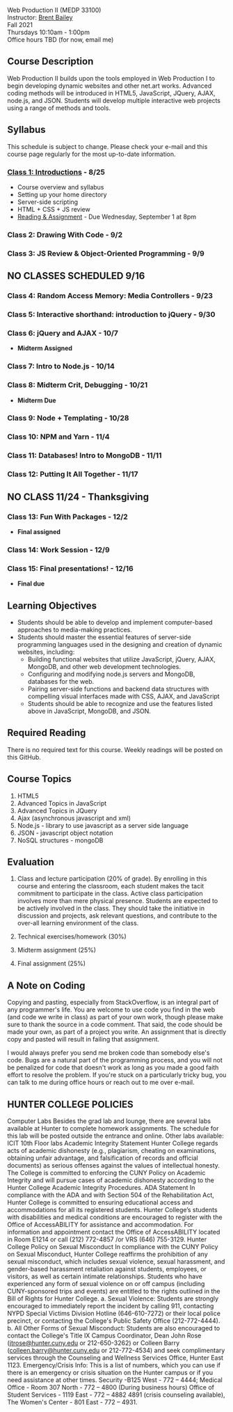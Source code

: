 Web Production II (MEDP 33100)  
Instructor: [Brent Bailey](mailto:bb3257@hunter.cuny.edu)  
Fall 2021  
Thursdays 10:10am - 1:00pm  
Office hours TBD (for now, email me)  

## Course Description

Web Production II builds upon the tools employed in Web Production I to begin developing dynamic websites and other net.art works. Advanced coding methods will be introduced in HTML5, JavaScript, JQuery, AJAX, node.js, and JSON. Students will develop multiple interactive web projects using a range of methods and tools.

## Syllabus

This schedule is subject to change. Please check your e-mail and this course page regularly for the most up-to-date information.


### [Class 1: Introductions](week1/) - 8/25
- Course overview and syllabus
- Setting up your home directory
- Server-side scripting
- HTML + CSS + JS review
- [Reading & Assignment](week1/assignment.md) - Due Wednesday, September 1 at 8pm


### Class 2: Drawing With Code - 9/2

### Class 3: JS Review & Object-Oriented Programming - 9/9

## NO CLASSES SCHEDULED 9/16 

### Class 4: Random Access Memory: Media Controllers - 9/23

### Class 5: Interactive shorthand: introduction to jQuery - 9/30

### Class 6: jQuery and AJAX - 10/7
- **Midterm Assigned**

### Class 7: Intro to Node.js - 10/14

### Class 8: Midterm Crit, Debugging - 10/21
- **Midterm Due**


### Class 9: Node + Templating - 10/28

### Class 10: NPM and Yarn - 11/4

### Class 11: Databases! Intro to MongoDB - 11/11

### Class 12: Putting It All Together - 11/17

## NO CLASS 11/24 - Thanksgiving

### Class 13: Fun With Packages - 12/2
- **Final assigned**

### Class 14: Work Session - 12/9

### Class 15: Final presentations! - 12/16
- **Final due**


## Learning Objectives

 - Students should be able to develop and implement computer-based approaches to media-making practices.
 - Students should master the essential features of server-side programming languages used in the designing and creation of dynamic websites, including:
    - Building functional websites that utilize JavaScript, jQuery, AJAX, MongoDB, and other web development technologies.
    - Configuring and modifying node.js servers and MongoDB, databases for the web.
    - Pairing server-side functions and backend data structures with compelling visual interfaces made with CSS, AJAX, and JavaScript
    - Students should be able to recognize and use the features listed above in JavaScript, MongoDB, and JSON.

## Required Reading

There is no required text for this course. Weekly readings will be posted on this GitHub.

## Course Topics

1) HTML5
2) Advanced Topics in JavaScript
3) Advanced Topics in JQuery
4) Ajax (asynchronous javascript and xml)
5) Node.js - library to use javascript as a server side language
6) JSON - javascript object notation
7) NoSQL structures - mongoDB

## Evaluation

1) Class and lecture participation (20% of grade). By enrolling in this course and entering the classroom, each student
makes the tacit commitment to participate in the class. Active class participation involves more
than mere physical presence. Students are expected to be actively involved in the class. They
should take the initiative in discussion and projects, ask relevant questions, and contribute to
the over-all learning environment of the class.

2) Technical exercises/homework (30%)

3) Midterm assignment (25%)

4) Final assignment (25%)

## A Note on Coding

Copying and pasting, especially from StackOverflow, is an integral part of any programmer's life. You are welcome to use code you find in the web (and code we write in class) as part of your own work, though please make sure to thank the source in a code comment. That said, the code should be made your own, as part of a project you write. An assignment that is directly copy and pasted will result in failing that assignment.  

I would always prefer you send me broken code than somebody else's code. Bugs are a natural part of the programming process, and you will not be penalized for code that doesn't work as long as you made a good faith effort to resolve the problem. If you're stuck on a particularly tricky bug, you can talk to me during office hours or reach out to me over e-mail.


## HUNTER COLLEGE POLICIES
Computer Labs
Besides the grad lab and lounge, there are several labs available at Hunter to complete
homework assignments. The schedule for this lab will be posted outside the entrance and
online. Other labs available: ICIT 10th Floor labs
Academic Integrity Statement
Hunter College regards acts of academic dishonesty (e.g., plagiarism, cheating on
examinations, obtaining unfair advantage, and falsification of records and official documents) as
serious offenses against the values of intellectual honesty. The College is committed to
enforcing the CUNY Policy on Academic Integrity and will pursue cases of academic dishonesty
according to the Hunter College Academic Integrity Procedures.
ADA Statement
In compliance with the ADA and with Section 504 of the Rehabilitation Act, Hunter College is
committed to ensuring educational access and accommodations for all its registered students.
Hunter College’s students with disabilities and medical conditions are encouraged to register
with the Office of AccessABILITY for assistance and accommodation. For information and
appointment contact the Office of AccessABILITY located in Room E1214 or call (212)
772-4857 /or VRS (646) 755-3129.
Hunter College Policy on Sexual Misconduct
In compliance with the CUNY Policy on Sexual Misconduct, Hunter College reaffirms the
prohibition of any sexual misconduct, which includes sexual violence, sexual harassment, and
gender-based harassment retaliation against students, employees, or visitors, as well as certain
intimate relationships. Students who have experienced any form of sexual violence on or off
campus (including CUNY-sponsored trips and events) are entitled to the rights outlined in the
Bill of Rights for Hunter College.
a. Sexual Violence: Students are strongly encouraged to immediately report the incident by
calling 911, contacting NYPD Special Victims Division Hotline (646-610-7272) or their local
police precinct, or contacting the College's Public Safety Office (212-772-4444).
b. All Other Forms of Sexual Misconduct: Students are also encouraged to contact the College's
Title IX Campus Coordinator, Dean John Rose (jtrose@hunter.cuny.edu or 212-650-3262) or
Colleen Barry (colleen.barry@hunter.cuny.edu or 212-772-4534) and seek complimentary
services through the Counseling and Wellness Services Office, Hunter East 1123.
Emergency/Crisis Info: This is a list of numbers, which you can use if there is an emergency or
crisis situation on the Hunter campus or if you need assistance at other times.
Security -B125 West - 772 – 4444;
Medical Office - Room 307 North - 772 – 4800 (During business hours) Office of Student
Services - 1119 East - 772 – 4882 4891 (crisis counseling available), The Women's Center - 801
East - 772 – 4931.




